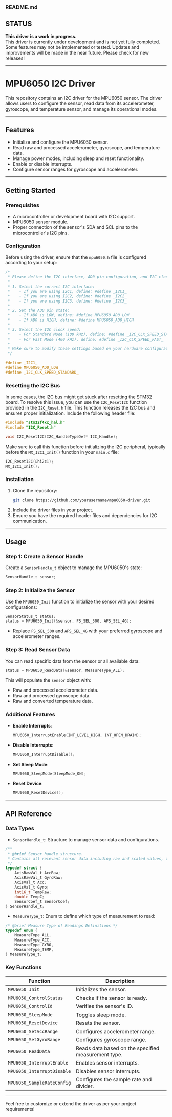 ### README.md

## STATUS

**This driver is a work in progress.**  
This driver is currently under development and is not yet fully completed.  
Some features may not be implemented or tested. Updates and improvements will be made in the near future. Please check for new releases!

---

# MPU6050 I2C Driver

This repository contains an I2C driver for the MPU6050 sensor. The driver allows users to configure the sensor, read data from its accelerometer, gyroscope, and temperature sensor, and manage its operational modes.

---

## Features

- Initialize and configure the MPU6050 sensor.
- Read raw and processed accelerometer, gyroscope, and temperature data.
- Manage power modes, including sleep and reset functionality.
- Enable or disable interrupts.
- Configure sensor ranges for gyroscope and accelerometer.

---

## Getting Started

### Prerequisites

- A microcontroller or development board with I2C support.
- MPU6050 sensor module.
- Proper connection of the sensor's SDA and SCL pins to the microcontroller's I2C pins.

### Configuration

Before using the driver, ensure that the `mpu6050.h` file is configured according to your setup:

```c
/*
 * Please define the I2C interface, AD0 pin configuration, and I2C clock speed according to your setup:
 *
 * 1. Select the correct I2C interface:
 *    - If you are using I2C1, define: #define _I2C1_
 *    - If you are using I2C2, define: #define _I2C2_
 *    - If you are using I2C3, define: #define _I2C3_
 *
 * 2. Set the AD0 pin state:
 *    - If AD0 is LOW, define: #define MPU6050_AD0_LOW
 *    - If AD0 is HIGH, define: #define MPU6050_AD0_HIGH
 *
 * 3. Select the I2C clock speed:
 *    - For Standard Mode (100 kHz), define: #define _I2C_CLK_SPEED_STANDARD_
 *    - For Fast Mode (400 kHz), define: #define _I2C_CLK_SPEED_FAST_
 *
 * Make sure to modify these settings based on your hardware configuration.
 */

#define _I2C1_
#define MPU6050_AD0_LOW
#define _I2C_CLK_SPEED_STANDARD_
```

### Resetting the I2C Bus

In some cases, the I2C bus might get stuck after resetting the STM32 board. To resolve this issue, you can use the `I2C_ResetI2C` function provided in the `I2C_Reset.h` file. This function releases the I2C bus and ensures proper initialization. Include the following header file:

```c
#include "stm32f4xx_hal.h"
#include "I2C_Reset.h"

void I2C_ResetI2C(I2C_HandleTypeDef* I2C_Handle);
```

Make sure to call this function before initializing the I2C peripheral, typically before the `MX_I2C1_Init()` function in your `main.c` file:

```c
I2C_ResetI2C(&hi2c1);
MX_I2C1_Init();
```

### Installation

1. Clone the repository:
   ```bash
   git clone https://github.com/yourusername/mpu6050-driver.git
   ```
2. Include the driver files in your project.
3. Ensure you have the required header files and dependencies for I2C communication.

---

## Usage

### Step 1: Create a Sensor Handle
Create a `SensorHandle_t` object to manage the MPU6050's state:

```c
SensorHandle_t sensor;
```

### Step 2: Initialize the Sensor
Use the `MPU6050_Init` function to initialize the sensor with your desired configurations:

```c
SensorStatus_t status;
status = MPU6050_Init(&sensor, FS_SEL_500, AFS_SEL_4G);
```
- Replace `FS_SEL_500` and `AFS_SEL_4G` with your preferred gyroscope and accelerometer ranges.

### Step 3: Read Sensor Data
You can read specific data from the sensor or all available data:

```c
status = MPU6050_ReadData(&sensor, MeasureType_ALL);
```
This will populate the `sensor` object with:
- Raw and processed accelerometer data.
- Raw and processed gyroscope data.
- Raw and converted temperature data.

### Additional Features

- **Enable Interrupts**:
  ```c
  MPU6050_InterruptEnable(INT_LEVEL_HIGH, INT_OPEN_DRAIN);
  ```
- **Disable Interrupts**:
  ```c
  MPU6050_InterruptDisable();
  ```
- **Set Sleep Mode**:
  ```c
  MPU6050_SleepMode(SleepMode_ON);
  ```
- **Reset Device**:
  ```c
  MPU6050_ResetDevice();
  ```

---

## API Reference

### Data Types

- `SensorHandle_t`: Structure to manage sensor data and configurations.

```c
/**
 * @brief Sensor handle structure.
 * Contains all relevant sensor data including raw and scaled values, temperature, and coefficients.
 */
typedef struct {
    AxisRawVal_t AccRaw;
    AxisRawVal_t GyroRaw;
    AxisVal_t Acc;
    AxisVal_t Gyro;
    int16_t TempRaw;
    double TempC;
    SensorCoef_t SensorCoef;
} SensorHandle_t;
```

- `MeasureType_t`: Enum to define which type of measurement to read:

```c
/* @brief Measure Type of Readings Definitions */
typedef enum {
    MeasureType_ALL,
    MeasureType_ACC,
    MeasureType_GYRO,
    MeasureType_TEMP,
} MeasureType_t;
```

### Key Functions

| Function                              | Description                                    |
|---------------------------------------|------------------------------------------------|
| `MPU6050_Init`                        | Initializes the sensor.                       |
| `MPU6050_ControlStatus`               | Checks if the sensor is ready.                |
| `MPU6050_ControlId`                   | Verifies the sensor's ID.                     |
| `MPU6050_SleepMode`                   | Toggles sleep mode.                           |
| `MPU6050_ResetDevice`                 | Resets the sensor.                            |
| `MPU6050_SetAccRange`                 | Configures accelerometer range.               |
| `MPU6050_SetGyroRange`                | Configures gyroscope range.                   |
| `MPU6050_ReadData`                    | Reads data based on the specified measurement type. |
| `MPU6050_InterruptEnable`             | Enables sensor interrupts.                    |
| `MPU6050_InterruptDisable`            | Disables sensor interrupts.                   |
| `MPU6050_SampleRateConfig`            | Configures the sample rate and divider.       |

---

Feel free to customize or extend the driver as per your project requirements!
